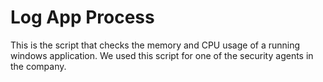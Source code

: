 # Log App Process

This is the script that checks the memory and CPU usage of a running windows application. We used this script for one of the security agents in the company. 
